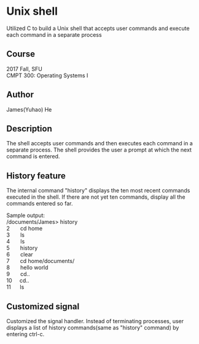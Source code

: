# Unix shell
Utilized C to build a Unix shell that accepts user commands and execute each command in a separate process

## Course
<dt>2017 Fall, SFU</dt>
<dt>CMPT 300: Operating Systems I</dt>

## Author
James(Yuhao) He

## Description
The shell accepts user commands and then executes each command in a separate process. The shell provides the user a prompt at which the next command is entered. 

## History feature 
The internal command "history" displays the ten most recent commands executed in the shell. If there are not yet ten commands, display all the commands entered so far. 

<dt>Sample output:</dt>
<dt>/documents/James> history</dy>
<dt>2 &nbsp;&nbsp;&nbsp;&nbsp;&nbsp;&nbsp;cd home</dt>
<dt>3 &nbsp;&nbsp;&nbsp;&nbsp;&nbsp;&nbsp;ls</dt>
<dt>4 &nbsp;&nbsp;&nbsp;&nbsp;&nbsp;&nbsp;ls</dt>
<dt>5 &nbsp;&nbsp;&nbsp;&nbsp;&nbsp;&nbsp;history</dt>
<dt>6 &nbsp;&nbsp;&nbsp;&nbsp;&nbsp;&nbsp;clear</dt>
<dt>7 &nbsp;&nbsp;&nbsp;&nbsp;&nbsp;&nbsp;cd home/documents/</dt>
<dt>8 &nbsp;&nbsp;&nbsp;&nbsp;&nbsp;&nbsp;hello world</dt>
<dt>9 &nbsp;&nbsp;&nbsp;&nbsp;&nbsp;&nbsp;cd..</dt>
<dt>10&nbsp;&nbsp;&nbsp;&nbsp;&nbsp;cd..</dt>
<dt>11 &nbsp;&nbsp;&nbsp;&nbsp;&nbsp;ls</dt>

## Customized signal
Customized the signal handler. Instead of terminating processes, user displays a list of history commands(same as "history" command) by entering ctrl-c.

